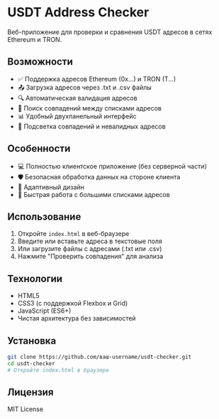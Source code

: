 # USDT Address Checker

Веб-приложение для проверки и сравнения USDT адресов в сетях Ethereum и TRON.

## Возможности

- ✅ Поддержка адресов Ethereum (0x...) и TRON (T...)
- 📤 Загрузка адресов через .txt и .csv файлы
- 🔍 Автоматическая валидация адресов
- 🔄 Поиск совпадений между списками адресов
- 📊 Удобный двухпанельный интерфейс
- 🎯 Подсветка совпадений и невалидных адресов

## Особенности

- 💻 Полностью клиентское приложение (без серверной части)
- 🛡️ Безопасная обработка данных на стороне клиента
- 📱 Адаптивный дизайн
- 🚀 Быстрая работа с большими списками адресов

## Использование

1. Откройте `index.html` в веб-браузере
2. Введите или вставьте адреса в текстовые поля
3. Или загрузите файлы с адресами (.txt или .csv)
4. Нажмите "Проверить совпадения" для анализа

## Технологии

- HTML5
- CSS3 (с поддержкой Flexbox и Grid)
- JavaScript (ES6+)
- Чистая архитектура без зависимостей

## Установка

```bash
git clone https://github.com/ваш-username/usdt-checker.git
cd usdt-checker
# Откройте index.html в браузере
```

## Лицензия

MIT License
